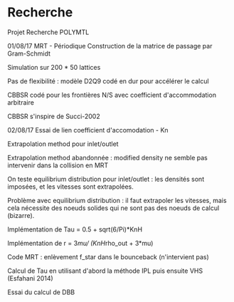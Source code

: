 # Recherche
Projet Recherche POLYMTL

01/08/17
MRT - Périodique
Construction de la matrice de passage par Gram-Schmidt

Simulation sur 200 * 50 lattices

Pas de flexibilité : modèle D2Q9 codé en dur pour accélérer le calcul

CBBSR codé pour les frontières N/S avec coefficient d'accommodation arbitraire

CBBSR s'inspire de Succi-2002


02/08/17
Essai de lien coefficient d'accomodation - Kn

Extrapolation method pour inlet/outlet

Extrapolation method abandonnée : modified density ne semble pas intervenir dans la collision en MRT

On teste equilibrium distribution pour inlet/outlet : les densités sont imposées, et les vitesses sont extrapolées.

Problème avec equilibrium distribution : il faut extrapoler les vitesses, mais cela nécessite des noeuds solides qui ne sont pas des noeuds de calcul (bizarre).

Implémentation de Tau = 0.5 + sqrt(6/Pi)*KnH

Implémentation de r = 3*mu/ (KnH*rho_out + 3*mu)

Code MRT : enlèvement f_star dans le bounceback (n'intervient pas)

Calcul de Tau en utilisant d'abord la méthode IPL puis ensuite VHS (Esfahani 2014)

Essai du calcul de DBB
